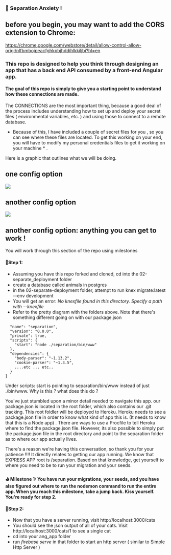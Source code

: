 ### 🚀 Separation Anxiety ! 

## before you begin, you may want to add the CORS extension to Chrome: 
https://chrome.google.com/webstore/detail/allow-control-allow-origi/nlfbmbojpeacfghkpbjhddihlkkiljbi?hl=en


### This repo is designed to help you think through designing an app that has a back end API consumed by a front-end Angular app. 

#### The goal of this repo is simply to give you a starting point to understand how these connections are made. 

The CONNECTIONS are the most important thing, because a good deal of the process includes understanding how to set up and deploy your secret files ( environmental variables, etc. ) and using those to connect to a remote database. 

* Because of this, I have included a couple of secret files for you , so you can see where these files are located.  To get this working on your end, you will have to modify my personal credentials files to get it working on your machine * . 


Here is a graphic that outlines what we will be doing.  

## one config option
![](https://github.com/gSchool/angular-unit-3-g18/blob/master/02-separate_deployment/layout1.png)
## another config option
![](https://github.com/gSchool/angular-unit-3-g18/blob/master/02-separate_deployment/layout2.png)
## another config option:  anything you can get to work ! 

You will work through this section of the repo using milestones

#### 🍎Step 1: 

* Assuming you have this repo forked and cloned, cd into the 02-separate_deployment folder
* create a database called animals in postgres
*  in the 02-separate-deployment folder, attempt to run knex migrate:latest --env development
*  You will get an error: _No knexfile found in this directory. Specify a path with --knexfile_ 
*  Refer to the pretty diagram with the folders above. Note that there's something different going on with our package.json

``` {
  "name": "separation",
  "version": "0.0.0",
  "private": true,
  "scripts": {
    "start": "node ./separation/bin/www"
  },
  "dependencies": {
    "body-parser": "~1.13.2",
    "cookie-parser": "~1.3.5",
    ....etc ... etc..
  }
}
```
Under scripts: start is pointing to separation/bin/www instead of just ./bin/www. Why is this ?  what does this do ? 

You've just stumbled upon a minor detail needed to navigate this app.   our package.json is located in the root folder, which also contains our .git tracking.  This root foldler will be deployed to Heroku.  Heroku needs to see a package.json file in order to know what kind of app this is. (It needs to know that this is a Node app) .    There are ways to use a Procfile to tell Heroku where to find the package.json file. However, its also possible to simply put the package.json file in the root directory and point to the separation folder as to where our app actually lives. 

There's a reason we're having this conversation, so thank you for your patience !!!! It directly relates to getting our app running.  We know that EXPRESS APP root is /separation. Based on that knowledge, get yourself to where you need to be to run your migration and your seeds. 

#### ⛳️ Milestone 1: You have run your migrations, your seeds, and you have also figured out where to run the nodemon command to run the entire app. When you reach this milestone, take a jump back.  Kiss yourself. You're ready for step 2. 


#### 🍎Step 2: 
* Now that you have a server running, visit http://localhost:3000/cats
* You should see the json output of all of your cats. Visit http://localhost:3000/cats/1 to see a single cat
* cd into your ang_app folder
* run _firebase serve_ in that folder to start an http server ( similar to Simple Http Server ) 



